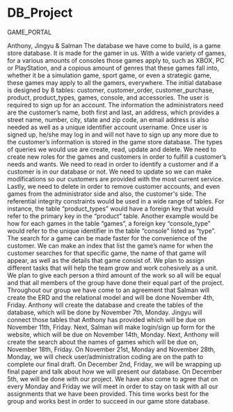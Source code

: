 # DB_Project
GAME_PORTAL 

Anthony, Jingyu & Salman
  The database we have come to build, is a game store database. It is made for the gamer
in us. With a wide variety of games, for a various amounts of consoles those games apply to,
such as XBOX, PC or PlayStation, and a copious amount of genres that these games fall into,
whether it be a simulation game, sport game, or even a strategic game, these games may apply
to all the gamers, everywhere. The initial database is designed by 8 tables: customer,
customer_order, customer_purchase, product, product_types, games, console, and
accessories.
  The user is required to sign up for an account. The information the administrators need
are the customer’s name, both first and last, an address, which provides a street name, number,
city, state and zip code, an email address is also needed as well as a unique identifier account
username. Once user is signed up, he/she may log in and will not have to sign up any more due
to the customer’s information is stored in the game store database.
The types of queries we would use are create, read, update and delete. We need to
create new roles for the games and customers in order to fulfill a customer’s needs and wants.
We need to read in order to identify a customer and if a customer is in our database or not. We
need to update so we can make modifications so our customers are provided with the most
current service. Lastly, we need to delete in order to remove customer accounts, and even
games from the administrator side and also, the customer's side.
The referential integrity constraints would be used in a wide range of tables. For
instance, the table “product_types” would have a foreign key that would refer to the primary key
in the “product” table. Another example would be how for each games in the table “games”, a
foreign key “console_type” would refer to the unique identifier in the table “console” listed as
“type”.
  The search for a game can be made faster for the convenience of the customer. We can
make an index that list the game’s name for when the customer searches for that specific game,
the name of that game will appear, as well as the details that game consist of.
We plan to assign different tasks that will help the team grow and work cohesively as a
unit. We plan to give each person a third amount of the work so all will be equal and that all
members of the group have done their equal part of the project. Throughout our group we have
come to an agreement that Salman will create the ERD and the relational model and will be
done November 4th, Friday. Anthony will create the database and create the tables of the
database, which will be done by November 7th, Monday. Jingyu will connect those tables that
Anthony has provided which will be due on November 11th, Friday. Next, Salman will make
login/sign up form for the website, which will be due on November 14th, Monday. Next, Anthony
will create the search about the names of games which will be due on, November 18th, Friday.
On November 21st, Monday and November 28th, Monday, we will check user/administration
coding are on the path to complete our final draft. On December 2nd, Friday, we will be
wrapping up final paper and talk about how we will present our database. On December 5th, we
will be done with our project.
  We have also come to agree that on every Monday and Friday we will meet in order to
stay on task with all our assignments that we have been provided. This time works best for the
group and works best in order to succeed in our game store database.
